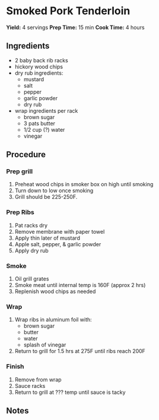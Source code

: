 # Smoked Pork Tenderloin
**Yield:** 4 servings
**Prep Time:** 15 min
**Cook Time:** 4 hours

## Ingredients
- 2 baby back rib racks
- hickory wood chips
- dry rub ingredients:
  - mustard
  - salt
  - pepper
  - garlic powder
  - dry rub
- wrap ingredients per rack
  - brown sugar
  - 3 pats butter
  - 1/2 cup (?) water
  - vinegar

## Procedure
### Prep grill
1. Preheat wood chips in smoker box on high until smoking
2. Turn down to low once smoking
3. Grill should be 225-250F.

### Prep Ribs
1. Pat racks dry
2. Remove membrane with paper towel
3. Apply thin later of mustard
4. Apple salt, pepper, & garlic powder
5. Apply dry rub

### Smoke
1. Oil grill grates
2. Smoke meat until internal temp is 160F (approx 2 hrs)
3. Replenish wood chips as needed

### Wrap
1. Wrap ribs in aluminum foil with:
    - brown sugar
    - butter
    - water
    - splash of vinegar
1. Return to grill for 1.5 hrs at 275F until ribs reach 200F

### Finish
1. Remove from wrap
2. Sauce racks
3. Return to grill at ??? temp until sauce is tacky

## Notes
